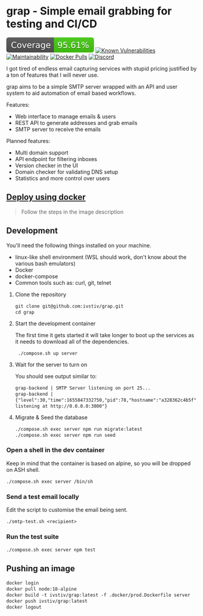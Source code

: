 # grap - Simple email grabbing for testing and CI/CD

![Coverage](./server/coverage/badge.svg)
[![Known Vulnerabilities](https://snyk.io/test/github/ivstiv/grap/badge.svg?targetFile=server/package.json&style=flat)](https://snyk.io/test/github/ivstiv/grap?targetFile=server/package.json)
[![Maintainability](https://api.codeclimate.com/v1/badges/41d71d73a5255fc1da5a/maintainability)](https://codeclimate.com/github/ivstiv/grap/maintainability)
[![Docker Pulls](https://img.shields.io/docker/pulls/ivstiv/grap?logo=docker&logoColor=white&style=flat)](https://hub.docker.com/r/ivstiv/grap "open on dockerhub")
[![Discord](https://img.shields.io/discord/663517902258962473?color=blue&label=Need%20help%3F&logo=discord&logoColor=white&style=flat)](https://discord.gg/VMSDGVD)

I got tired of endless email capturing services with stupid pricing justified
by a ton of features that I will never use.

grap aims to be a simple SMTP server wrapped with an API and user system to aid automation of email based workflows.

Features:

- Web interface to manage emails & users
- REST API to generate addresses and grab emails
- SMTP server to receive the emails

Planned features:

- Multi domain support
- API endpoint for filtering inboxes
- Version checker in the UI
- Domain checker for validating DNS setup
- Statistics and more control over users

## [Deploy using docker](https://hub.docker.com/r/ivstiv/grap)

> Follow the steps in the image description

## Development

You'll need the following things installed on your machine.

- linux-like shell environment (WSL should work, don't know about the various bash emulators)
- Docker
- docker-compose
- Common tools such as: curl, git, telnet

1. Clone the repository

   ```
   git clone git@github.com:ivstiv/grap.git
   cd grap
   ```

2. Start the development container

   The first time it gets started it will take longer to boot up the services
   as it needs to download all of the dependencies.

   ```
    ./compose.sh up server
   ```

3. Wait for the server to turn on

   You should see output similar to:

   ```
   grap-backend | SMTP Server listening on port 25...
   grap-backend | {"level":30,"time":1655847332750,"pid":78,"hostname":"a328362c4b5f","msg":"Server listening at http://0.0.0.0:3000"}
   ```

4. Migrate & Seed the database
   ```
   ./compose.sh exec server npm run migrate:latest
   ./compose.sh exec server npm run seed
   ```

### Open a shell in the dev container

Keep in mind that the container is based on alpine, so you will be dropped on ASH shell.

```
./compose.sh exec server /bin/sh
```

### Send a test email locally

Edit the script to customise the email being sent.

```
./smtp-test.sh <recipient>
```

### Run the test suite

```
./compose.sh exec server npm test
```

## Pushing an image

```
docker login
docker pull node:18-alpine
docker build -t ivstiv/grap:latest -f .docker/prod.Dockerfile server
docker push ivstiv/grap:latest
docker logout
```

